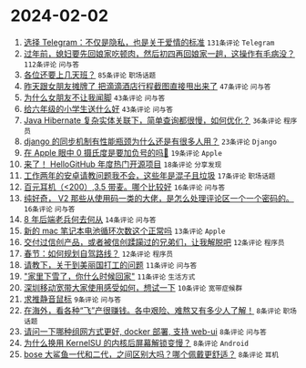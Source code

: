 # 2024-02-02

1. [选择 Telegram：不仅是隐私，也是关于爱情的标准](https://www.v2ex.com/t/1013556) `131条评论` `Telegram`
1. [过年前，媳妇要先回娘家吃顿肉，然后初四再回娘家一趟，这操作有毛病没？](https://www.v2ex.com/t/1013563) `112条评论` `问与答`
1. [各位还要上几天班？](https://www.v2ex.com/t/1013559) `85条评论` `职场话题`
1. [昨天跟女朋友摊牌了 把滴滴酒店行程截图直接甩出来了](https://www.v2ex.com/t/1013558) `47条评论` `问与答`
1. [为什么女朋友不让我闻脚](https://www.v2ex.com/t/1013623) `43条评论` `问与答`
1. [给六年级的小学生送什么好](https://www.v2ex.com/t/1013570) `43条评论` `问与答`
1. [Java Hibernate 复杂实体关联下，简单查询都很慢，如何优化？](https://www.v2ex.com/t/1013581) `36条评论` `程序员`
1. [django 的同步机制有性能瓶颈为什么还是有很多人用？](https://www.v2ex.com/t/1013560) `23条评论` `Django`
1. [在 Apple 眼中 0 摄氏度是要加负号的吗🤣](https://www.v2ex.com/t/1013578) `19条评论` `Apple`
1. [来了！ HelloGitHub 年度热门开源项目](https://www.v2ex.com/t/1013569) `18条评论` `分享发现`
1. [工作两年的安卓请教问题我不会，这些年是混子且垃圾](https://www.v2ex.com/t/1013577) `17条评论` `职场话题`
1. [百元耳机（<200）,3.5 带麦。哪个比较好](https://www.v2ex.com/t/1013587) `16条评论` `问与答`
1. [纯好奇， V2 那些从使用码一类的大佬，是怎么处理评论区一个一个密码的。](https://www.v2ex.com/t/1013576) `16条评论` `问与答`
1. [8 年后端老兵何去何从](https://www.v2ex.com/t/1013602) `14条评论` `问与答`
1. [新的 mac 笔记本电池循环次数这个正常吗](https://www.v2ex.com/t/1013595) `13条评论` `Apple`
1. [交付过信创产品，或者被信创蹂躏过的兄弟们，让我解脱吧](https://www.v2ex.com/t/1013618) `12条评论` `程序员`
1. [春节：如何规划自驾路线？](https://www.v2ex.com/t/1013580) `12条评论` `程序员`
1. [请教下，关于到美丽国打工的问题](https://www.v2ex.com/t/1013612) `11条评论` `问与答`
1. ["家里下雪了，你什么时候回家"](https://www.v2ex.com/t/1013601) `11条评论` `生活方式`
1. [深圳移动宽带大家使用感受如何，想试一下](https://www.v2ex.com/t/1013557) `10条评论` `宽带症候群`
1. [求推静音鼠标](https://www.v2ex.com/t/1013579) `9条评论` `问与答`
1. [在海外，看各种“飞”产很赚钱。各中艰险、难熬又有多少人了解！](https://www.v2ex.com/t/1013592) `8条评论` `职场话题`
1. [请问一下哪种组网方式更好, docker 部署, 支持 web-ui](https://www.v2ex.com/t/1013582) `8条评论` `问与答`
1. [为什么换用 KernelSU 的内核后屏幕解锁变慢？](https://www.v2ex.com/t/1013561) `8条评论` `Android`
1. [bose 大鲨鱼一代和二代，之间区别大吗？哪个佩戴更舒适？](https://www.v2ex.com/t/1013555) `8条评论` `耳机`
